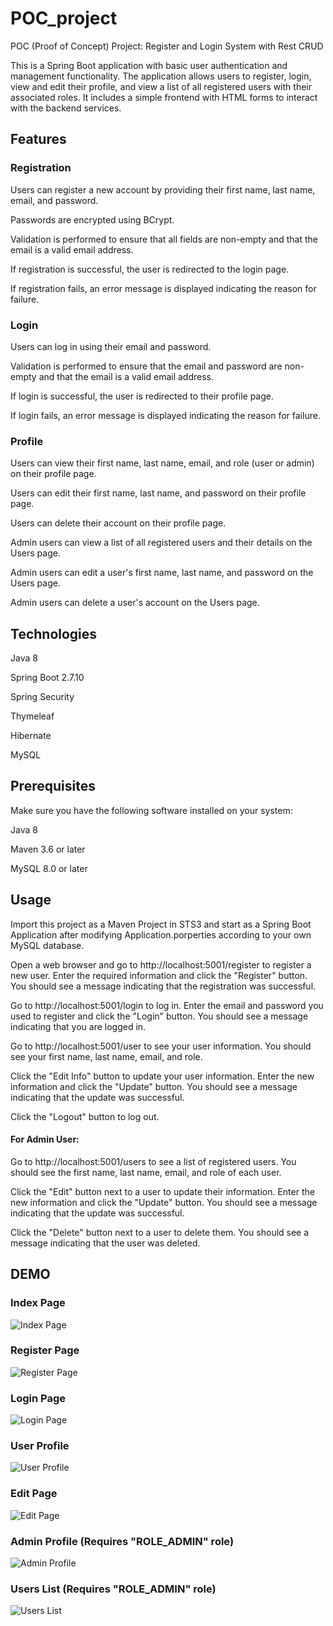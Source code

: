 # POC_project
POC (Proof of Concept) Project: Register and Login System with Rest CRUD

This is a Spring Boot application with basic user authentication and management functionality. The application allows users to register, login, view and edit their profile, and view a list of all registered users with their associated roles. It includes a simple frontend with HTML forms to interact with the backend services.

## Features

### Registration

Users can register a new account by providing their first name, last name, email, and password.

Passwords are encrypted using BCrypt.

Validation is performed to ensure that all fields are non-empty and that the email is a valid email address.

If registration is successful, the user is redirected to the login page.

If registration fails, an error message is displayed indicating the reason for failure.

### Login

Users can log in using their email and password.

Validation is performed to ensure that the email and password are non-empty and that the email is a valid email address.

If login is successful, the user is redirected to their profile page.

If login fails, an error message is displayed indicating the reason for failure.

### Profile

Users can view their first name, last name, email, and role (user or admin) on their profile page.

Users can edit their first name, last name, and password on their profile page.

Users can delete their account on their profile page.

Admin users can view a list of all registered users and their details on the Users page.

Admin users can edit a user's first name, last name, and password on the Users page.

Admin users can delete a user's account on the Users page.

## Technologies

Java 8

Spring Boot 2.7.10

Spring Security

Thymeleaf

Hibernate

MySQL

## Prerequisites
Make sure you have the following software installed on your system:

Java 8

Maven 3.6 or later

MySQL 8.0 or later

## Usage

Import this project as a Maven Project in STS3 and start as a Spring Boot Application after modifying Application.porperties according to your own MySQL database.

Open a web browser and go to http://localhost:5001/register to register a new user. Enter the required information and click the "Register" button. You should see a message indicating that the registration was successful.

Go to http://localhost:5001/login to log in. Enter the email and password you used to register and click the "Login" button. You should see a message indicating that you are logged in.

Go to http://localhost:5001/user to see your user information. You should see your first name, last name, email, and role.

Click the "Edit Info" button to update your user information. Enter the new information and click the "Update" button. You should see a message indicating that the update was successful.

Click the "Logout" button to log out.

#### For Admin User:

Go to http://localhost:5001/users to see a list of registered users. You should see the first name, last name, email, and role of each user.

Click the "Edit" button next to a user to update their information. Enter the new information and click the "Update" button. You should see a message indicating that the update was successful.

Click the "Delete" button next to a user to delete them. You should see a message indicating that the user was deleted.

## DEMO

### Index Page

![Index Page](./DEMO/index_page.png)

### Register Page

![Register Page](./DEMO/register_page.png)

### Login Page

![Login Page](./DEMO/login_page.png)

### User Profile

![User Profile](./DEMO/user_profile.png)

### Edit Page

![Edit Page](./DEMO/edit_page.png)

### Admin Profile (Requires "ROLE_ADMIN" role)

![Admin Profile](./DEMO/Admin_profile.png)

### Users List (Requires "ROLE_ADMIN" role)

![Users List](./DEMO/users_list.png)

